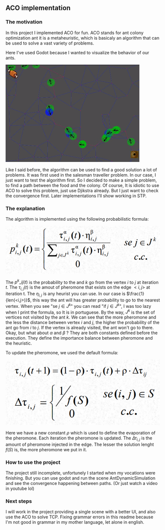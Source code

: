 ## ACO implementation

### The motivation
In this project I implemented ACO for fun. ACO stands for ant colony optimization ant it is a metaheuristic, which is basicaly an algorithm that can be used to solve a vast variety of problems. 

Here I've used Godot because I wanted to visualize the behavior of our ants.

![They will converge](image.png)

Like I said before, the algorithm can be used to find a good solution a lot of problems. It was first used in the salesman traveller problem. In our case, I just want to test the algorithm first. So I decided to make a simple problem, to find a path between the food and the colony. Of course, It is idiotic to use ACO to solve this problem, just use Djikstra already. But I just want to check the convergence first. Later implementations I'll show working in STP. 

### The explanation
The algorithm is implemented using the following probabilistic formula:

![The formula](image-1.png)

The $p^{k}\_{ij}(t)$ is the probability to the and $k$ go from the vertex $i$ to $j$ at iteration $t$.
The $\tau_{i,j}(t)$ is the amout of pheromone that exists on the edge $<i,j>$ at iteration t. 
The $\eta_{i,j}$ is any heurist you can use. In our case is $\frac{1}{len(<i,j>)}$, this way the ant will has greater probability to go to the nearest vertex. 
When you see "se $j\in J^{k}$" you can read "if $j\in J^{k}$", I was too lazy when I print the formula, so It is in portuguese. By the way, $J^{k}$ is the set of vertices not visited by the ant $k$.
We can see that the more pheromone and the less the distance between vertex $i$ and $j$, the higher the probability of the ant go from $i$ to $j$. If the vertex is already visited, the ant won't go to there. 
Okay, but what about $\alpha$ and $\beta$ ? They are both constants defined before the execution. They define the importance balance between pheromone and the heuristic. 

To update the pheromone, we used the default formula:

![The default formula](image-2.png)

Here we have a new constant $\rho$ which is used to define the evaporation of the pheromone. Each iteration the pheromone is updated. 
The $\Delta\tau_{i,j}$ is the amount of pheromone injected in the edge. The lesser the solution lenght $f(S)$ is, the more pheromone we put in it. 

### How to use the project

The project still incomplete, unfortunely I started when my vocations were finishing. But you can use godot and run the scene AntDynamicSimulation and see the convergence happening between paths. (Or just watch a video in youtube lol)


### Next steps
I will work in the project providing a single scene with a better UI, and also use the ACO to solve TCP. Fixing grammar errors in this readme because I'm not good in grammar in my mother language, let alone in english.